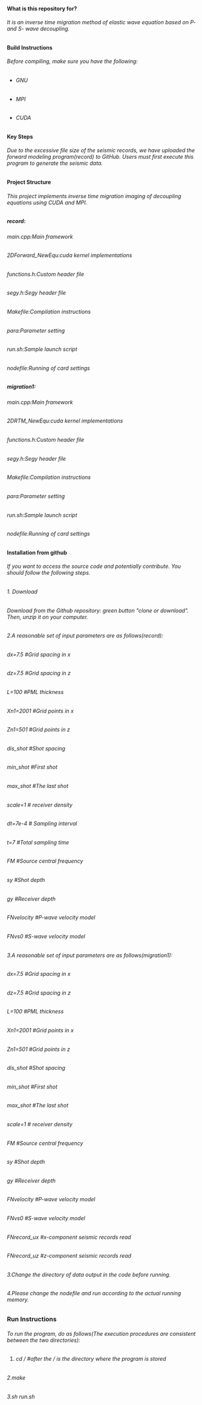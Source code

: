 #### What is this repository for?

###### It is an inverse time migration method of elastic wave equation based on P- and S- wave decoupling.



#### Build Instructions

###### Before compiling, make sure you have the following:

* ###### GNU
* ###### MPI
* ###### CUDA



#### Key Steps

###### Due to the excessive file size of the seismic records, we have uploaded the forward modeling program(record) to GitHub. Users must first execute this program to generate the seismic data.



#### Project Structure

###### This project implements inverse time migration imaging of decoupling equations using CUDA and MPI.



##### record:

###### main.cpp:Main framework

###### 2DForward\_NewEqu:cuda kernel implementations

###### functions.h:Custom header file

###### segy.h:Segy header file

###### Makefile:Compilation instructions

###### para:Parameter setting

###### run.sh:Sample launch script

###### nodefile:Running of card settings



##### migration1:

###### main.cpp:Main framework

###### 2DRTM\_NewEqu:cuda kernel implementations

###### functions.h:Custom header file

###### segy.h:Segy header file

###### Makefile:Compilation instructions

###### para:Parameter setting

###### run.sh:Sample launch script

###### nodefile:Running of card settings

#### Installation from github

###### If you want to access the source code and potentially contribute. You should follow the following steps.

###### 

###### 1\. Download

###### Download from the Github repository: green button "clone or download". Then, unzip it on your computer.



###### 2.A reasonable set of input parameters are as follows(record):

###### dx=7.5                           #Grid spacing in x

###### dz=7.5                           #Grid spacing in z

###### L=100                            #PML thickness

###### Xn1=2001                    #Grid points in x

###### Zn1=501                       #Grid points in z

###### dis\_shot                        #Shot spacing

###### min\_shot                      #First shot

###### max\_shot                     #The last shot

###### scale=1                           # receiver density

###### dt=7e-4                           # Sampling interval

###### t=7                                        #Total sampling time

###### FM                                  #Source central frequency

###### sy                                    #Shot depth

###### gy                                    #Receiver depth

###### FNvelocity                    #P-wave velocity model

###### FNvs0                            #S-wave velocity model



###### 3.A reasonable set of input parameters are as follows(migration1):

###### dx=7.5                           #Grid spacing in x

###### dz=7.5                           #Grid spacing in z

###### L=100                            #PML thickness

###### Xn1=2001                    #Grid points in x

###### Zn1=501                       #Grid points in z

###### dis\_shot                        #Shot spacing

###### min\_shot                      #First shot

###### max\_shot                     #The last shot

###### scale=1                           # receiver density

###### FM                                  #Source central frequency

###### sy                                    #Shot depth

###### gy                                    #Receiver depth

###### FNvelocity                    #P-wave velocity model

###### FNvs0                            #S-wave velocity model

###### FNrecord\_ux               #x-component seismic records read

###### FNrecord\_uz               #z-component seismic records read

###### 3.Change the directory of data output in the code before running.

###### 4.Please change the nodefile and run according to the actual running memory.



### Run Instructions

###### To run the program, do as follows(The execution procedures are consistent between the two directories):

1. ###### cd /                     #after the /   is the directory where the program is stored

###### 2.make

###### 3.sh run.sh



###### 

